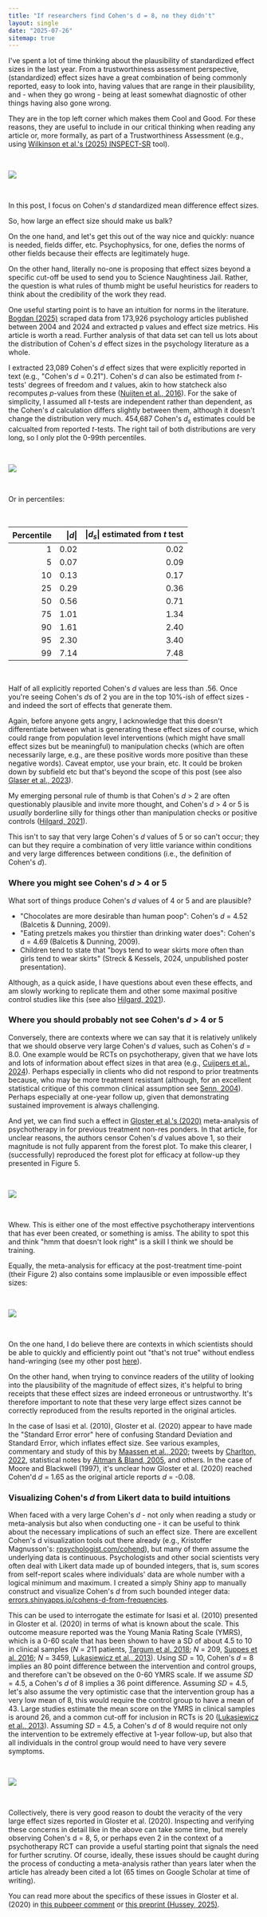 ```yaml
---
title: "If researchers find Cohen's d = 8, no they didn't"
layout: single
date: "2025-07-26"
sitemap: true
---
```


I've spent a lot of time thinking about the plausibility of standardized effect sizes in the last year. From a trustworthiness assessment perspective, (standardized) effect sizes have a great combination of being commonly reported, easy to look into, having values that are range in their plausibility, and - when they go wrong - being at least somewhat diagnostic of other things having also gone wrong. 

They are in the top left corner which makes them Cool and Good. For these reasons, they are useful to include in our critical thinking when reading any article or, more formally, as part of a Trustworthiness Assessment (e.g., using [Wilkinson et al.'s (2025) INSPECT-SR](https://www.medrxiv.org/content/10.1101/2024.11.25.24316905v3) tool).

<br>

![](conjoined_triangles_of_trust.png)

<br>

In this post, I focus on Cohen's $d$ standardized mean difference effect sizes.

So, how large an effect size should make us balk? 

On the one hand, and let's get this out of the way nice and quickly: nuance is needed, fields differ, etc. Psychophysics, for one, defies the norms of other fields because their effects are legitimately huge. 

On the other hand, literally no-one is proposing that effect sizes beyond a specific cut-off be used to send you to Science Naughtiness Jail. Rather, the question is what rules of thumb might be useful heuristics for readers to think about the credibility of the work they read. 

One useful starting point is to have an intuition for norms in the literature. [Bogdan (2025)](https://doi.org/10.1177/25152459251323480) scraped data from 173,926 psychology articles published between 2004 and 2024 and extracted p values and effect size metrics. His article is worth a read. Further analysis of that data set can tell us lots about the distribution of Cohen's *d* effect sizes in the psychology literature as a whole. 

I extracted 23,089 Cohen's *d* effect sizes that were explicitly reported in text (e.g., "Cohen's *d* = 0.21"). Cohen's *d* can also be estimated from *t*-tests' degrees of freedom and *t* values, akin to how statcheck also recomputes *p*-values from these ([Nuijten et al., 2016](https://doi.org/10.3758/s13428-015-0664-2)). For the sake of simplicity, I assumed all *t*-tests are independent rather than dependent, as the Cohen's *d* calculation differs slightly between them, although it doesn't change the distribution very much. 454,687 Cohen's $d_s$ estimates could be calcualted from reported *t*-tests. The right tail of both distributions are very long, so I only plot the 0-99th percentiles. 

<br>

![](bogdan_cohens_d.png)

<br>

Or in percentiles:

<br>

| Percentile | \|$d$\| | \|$d_s$\| estimated from *t* test |
| ---------: | ------: | --------------------------------: |
|          1 |    0.02 |                              0.02 |
|          5 |    0.07 |                              0.09 |
|         10 |    0.13 |                              0.17 |
|         25 |    0.29 |                              0.36 |
|         50 |    0.56 |                              0.71 |
|         75 |    1.01 |                              1.34 |
|         90 |    1.61 |                              2.40 |
|         95 |    2.30 |                              3.40 |
|         99 |    7.14 |                              7.48 |

<br>

Half of all explicitly reported Cohen's *d* values are less than .56. Once you're seeing Cohen's *d*s of 2 you are in the top 10%-ish of effect sizes - and indeed the sort of effects that generate them. 

Again, before anyone gets angry, I acknowledge that this doesn't differentiate between what is generating these effect sizes of course, which could range from population level interventions (which might have small effect sizes but be meaningful) to manipulation checks (which are often necessarily large, e.g., are these positive words more positive than these negative words). Caveat emptor, use your brain, etc. It could be broken down by subfield etc but that's beyond the scope of this post (see also [Glaser et al., 2023](https://osf.io/h368x)).

My emerging personal rule of thumb is that Cohen's *d* > 2 are often questionably plausible and invite more thought, and Cohen's *d* > 4 or 5 is *usually* borderline silly for things other than manipulation checks or positive controls ([Hilgard, 2021](https://doi.org/10.1016/j.jesp.2020.104082)).

This isn't to say that very large Cohen's *d* values of 5 or so can't occur; they can but they require a combination of very little variance within conditions and very large differences between conditions (i.e., the definition of Cohen's *d*). 

### Where you might see Cohen's $d$ > 4 or 5

What sort of things produce Cohen's *d* values of 4 or 5 and are plausible? 

- "Chocolates are more desirable than human poop": Cohen's *d* = 4.52 (Balcetis & Dunning, 2009).
- "Eating pretzels makes you thirstier than drinking water does": Cohen's d = 4.69 (Balcetis & Dunning, 2009).
- Children tend to state that "boys tend to wear skirts more often than girls tend to wear skirts" (Streck & Kessels, 2024, unpublished poster presentation).

Although, as a quick aside, I have questions about even these effects, and am slowly working to replicate them and other some maximal positive control studies like this (see also [Hilgard, 2021](https://doi.org/10.1016/j.jesp.2020.104082)).

### Where you should probably not see Cohen's $d$ > 4 or 5

Conversely, there are contexts where we can say that it is relatively unlikely that we should observe very large Cohen's *d* values, such as Cohen's *d* = 8.0. One example would be RCTs on psychotherapy, given that we have lots and lots of information about effect sizes in that area (e.g., [Cuijpers et al., 2024](https://doi.org/10.1002/wps.21203)). Perhaps especially in clients who did not respond to prior treatments because, who may be more treatment resistant (although, for an excellent statistical critique of this common clinical assumption see [Senn, 2004](https://doi.org/10.1136/bmj.329.7472.966)). Perhaps especially at one-year follow up, given that demonstrating sustained improvement is always challenging.  

And yet, we can find such a effect in [Gloster et al.'s (2020)](https://doi.org/10.1016/j.cpr.2019.101810) meta-analysis of psychotherapy in for previous treatment non-res ponders. In that article, for unclear reasons, the authors censor Cohen's *d* values above 1, so their magnitude is not fully apparent from the forest plot. To make this clearer, I (successfully) reproduced the forest plot for efficacy at follow-up they presented in Figure 5.

<br>

![](gloster_fig_5_fu_recreated.png)

<br>

Whew. This is either one of the most effective psychotherapy interventions that has ever been created, or something is amiss. The ability to spot this and think "hmm that doesn't look right" is a skill I think we should be training.

Equally, the meta-analysis for efficacy at the post-treatment time-point (their Figure 2) also contains some implausible or even impossible effect sizes:

<br>

![](gloster_fig_2_posttreatment_recreated.png)

<br>

On the one hand, I do believe there are contexts in which scientists should be able to quickly and efficiently point out "that's not true" without endless hand-wringing (see my other post [here](https://mmmdata.io/posts/2025/07/critique-does-not-require-solution/)). 

On the other hand, when trying to convince readers of the utility of looking into the plausibility of the magnitude of effect sizes, it's helpful to bring receipts that these effect sizes are indeed erroneous or untrustworthy. It's therefore important to note that these very large effect sizes cannot be correctly reproduced from the results reported in the original articles. 

In the case of Isasi et al. (2010), Gloster et al. (2020) appear to have made the "Standard Error error" here of confusing Standard Deviation and Standard Error, which inflates effect size. See various examples, commentary and study of this by [Maassen et al., 2020](https://doi.org/10.1371/journal.pone.0233107); tweets by [Charlton, 2022](https://x.com/AaronCharlton/status/1478927020528750594), statistical notes by [Altman & Bland, 2005](https://doi.org/10.1136/bmj.331.7521.903), and others. In the case of Moore and Blackwell (1997), it's unclear how Gloster et al. (2020) reached Cohen'd *d* = 1.65 as the original article reports *d* = -0.08.

### Visualizing Cohen's $d$ from Likert data to build intuitions

When faced with a very large Cohen's *d* - not only when reading a study or meta-analysis but also when conducting one - it can be useful to think about the necessary implications of such an effect size. There are excellent Cohen's d visualization tools out there already (e.g., Kristoffer Magnusson's: [rpsychologist.com/cohend](https://rpsychologist.com/cohend)), but many of them assume the underlying data is continuous. Psychologists and other social scientists very often deal with Likert data made up of bounded integers, that is, sum scores from self-report scales where individuals' data are whole number with a logical minimum and maximum. I created a simply Shiny app  to manually construct and visualize Cohen's *d* from such bounded integer data: [errors.shinyapps.io/cohens-d-from-frequencies](https://errors.shinyapps.io/cohens-d-from-frequencies/).

This can be used to interrogate the estimate for Isasi et al. (2010) presented in Gloster et al. (2020) in terms of what is known about the scale. This outcome measure reported was the Young Mania Rating Scale (YMRS), which is a 0-60 scale that has been shown to have a SD of about 4.5 to 10 in clinical samples (*N* = 211 patients, [Targum et al. 2018](https://doi.org/10.1002/mpr.1729); *N* = 209, [Suppes et al. 2016](https://doi.org/10.1176/appi.ajp.2015.15060770); *N* = 3459, [Lukasiewicz et al., 2013](https://doi.org/10.1002/mpr.1379)). Using *SD* = 10, Cohen's *d* = 8 implies an 80 point difference between the intervention and control groups, and therefore can't be obseved on the 0-60 YMRS scale. If we assume *SD* = 4.5, a Cohen's *d* of 8 implies a 36 point difference. Assuming *SD* = 4.5, let's also assume the very optimistic case that the intervention group has a very low mean of 8, this would require the control group to have a mean of 43. Large studies estimate the mean score on the YMRS in clinical samples is around 26, and a common cut-off for inclusion in RCTs is 20 ([Lukasiewicz et al., 2013](https://doi.org/10.1002/mpr.1379)). Assuming *SD* = 4.5, a Cohen's *d* of 8 would require not only the intervention to be extremely effective at 1-year follow-up, but also that all individuals in the control group would need to have very severe symptoms.   

<br>

![](cohens_d_ymrs.png)

<br>

Collectively, there is very good reason to doubt the veracity of the very large effect sizes reported in Gloster et al. (2020). Inspecting and verifying these concerns in detail like in the above can take some time, but merely observing Cohen's d = 8, 5, or perhaps even 2 in the context of a psychotherapy RCT can provide a useful starting point that signals the need for further scrutiny. Of course, ideally, these issues should be caught during the process of conducting a meta-analysis rather than years later when the article has already been cited a lot (65 times on Google Scholar at time of writing). 

You can read more about the specifics of these issues in Gloster et al. (2020) in [this pubpeer comment](https://pubpeer.com/publications/B894E24B78C656FA21941142971CDE) or [this preprint (Hussey, 2025)](https://osf.io/preprints/psyarxiv/rbydj). 

